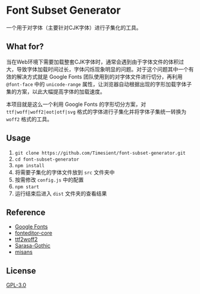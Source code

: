 # Font Subset Generator
一个用于对字体（主要针对CJK字体）进行子集化的工具。

## What for?
当在Web环境下需要加载整套CJK字体时，通常会遇到由于字体文件的体积过大，导致字体加载时间过长，字体闪烁现象明显的问题。对于这个问题其中一个有效的解决方式就是 Google Fonts 团队使用到的对字体文件进行切分，再利用 `@font-face` 中的 `unicode-range` 属性，让浏览器自动根据出现的字形加载字体子集的方案，以此大幅提高字体的加载速度。

本项目就是这么一个利用 Google Fonts 的字形切分方案，对 `ttf|woff|woff2|eot|otf|svg` 格式的字体进行子集化并将字体子集统一转换为 `woff2` 格式的工具。

## Usage
1. `git clone https://github.com/Timesient/font-subset-generator.git`
2. `cd font-subset-generator`
3. `npm install`
4. 将需要子集化的字体文件放到 `src` 文件夹中
5. 按需修改 `config.js` 中的配置
6. `npm start`
7. 运行结束后进入 `dist` 文件夹的查看结果

## Reference
- [Google Fonts](https://fonts.google.com/)
- [fonteditor-core](https://github.com/kekee000/fonteditor-core)
- [ttf2woff2](https://github.com/nfroidure/ttf2woff2)
- [Sarasa-Gothic](https://github.com/be5invis/Sarasa-Gothic)
- [misans](https://github.com/dsrkafuu/misans)

## License
[GPL-3.0](https://github.com/Timesient/font-subset-generator/blob/main/LICENSE)